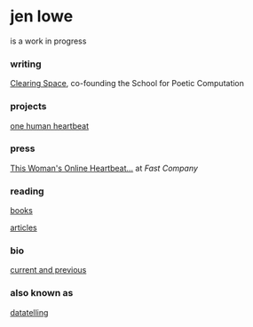 # jen lowe

is a work in progress

### writing
[Clearing Space](http://stet.editorially.com/articles/clearing-space/), co-founding the School for Poetic Computation

### projects

[one human heartbeat](http://onehumanheartbeat.com/)

### press
[This Woman's Online Heartbeat...](http://www.fastcoexist.com/3028308/this-womans-online-heartbeat-will-make-you-think-about-big-data-and-the-quantified-self) at *Fast Company*

### reading
[books](http://jenlowe.net/reading/books)

[articles](http://jenlowe.net/reading/unreadread)

### bio 
[current and previous](http://jenlowe.net/bio)

### also known as 
[datatelling](http://datatelling.com)